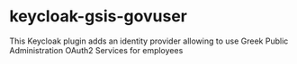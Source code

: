 # keycloak-gsis-govuser
This Keycloak plugin adds an identity provider allowing to use Greek Public Administration OAuth2 Services for employees

